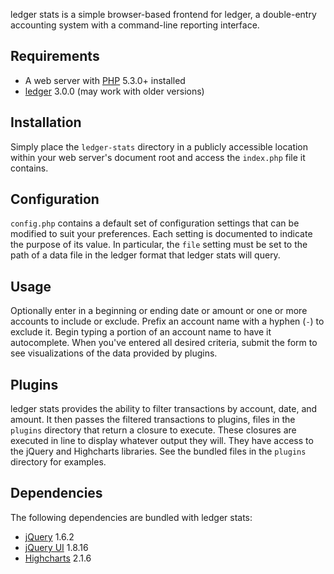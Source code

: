 ledger stats is a simple browser-based frontend for ledger, a double-entry
accounting system with a command-line reporting interface.

## Requirements

- A web server with [PHP](http://php.net) 5.3.0+ installed
- [ledger](https://github.com/jwiegley/ledger) 3.0.0 (may work with older versions)

## Installation

Simply place the `ledger-stats` directory in a publicly accessible location
within your web server's document root and access the `index.php` file it 
contains.

## Configuration

`config.php` contains a default set of configuration settings that can be
modified to suit your preferences. Each setting is documented to indicate the
purpose of its value. In particular, the `file` setting must be set to the 
path of a data file in the ledger format that ledger stats will query. 

## Usage

Optionally enter in a beginning or ending date or amount or one or more 
accounts to include or exclude. Prefix an account name with a hyphen (`-`) 
to exclude it. Begin typing a portion of an account name to have it 
autocomplete. When you've entered all desired criteria, submit the form to 
see visualizations of the data provided by plugins.

## Plugins

ledger stats provides the ability to filter transactions by account, date,
and amount. It then passes the filtered transactions to plugins, files in
the `plugins` directory that return a closure to execute. These closures are
executed in line to display whatever output they will. They have access to
the jQuery and Highcharts libraries. See the bundled files in the `plugins`
directory for examples.

## Dependencies

The following dependencies are bundled with ledger stats:

- [jQuery](http://jquery.com) 1.6.2
- [jQuery UI](http://jqueryui.com) 1.8.16
- [Highcharts](http://highcharts.com) 2.1.6
